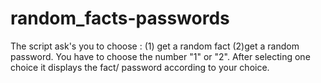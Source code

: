 # random_facts-passwords
The script ask's you to choose : (1) get a random fact
                                 (2)get a random password.
You have to choose the number "1" or "2".
After selecting one choice it displays the fact/ password according to your choice.
